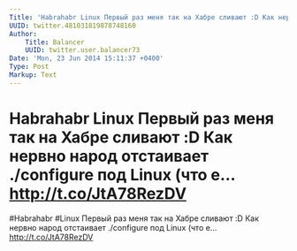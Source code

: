 ```yaml
---
Title: 'Habrahabr Linux Первый раз меня так на Хабре сливают :D Как нервно народ отстаивает ./configure под Linux (что е… http://t.co/JtA78RezDV'
UUID: twitter.481031819878748160
Author:
    Title: Balancer
    UUID: twitter.user.balancer73
Date: 'Mon, 23 Jun 2014 15:11:37 +0400'
Type: Post
Markup: Text
---
```


# Habrahabr Linux Первый раз меня так на Хабре сливают :D Как нервно народ отстаивает ./configure под Linux (что е… http://t.co/JtA78RezDV

#Habrahabr #Linux Первый раз меня так на Хабре сливают :D
Как нервно народ отстаивает ./configure под Linux (что е…
http://t.co/JtA78RezDV